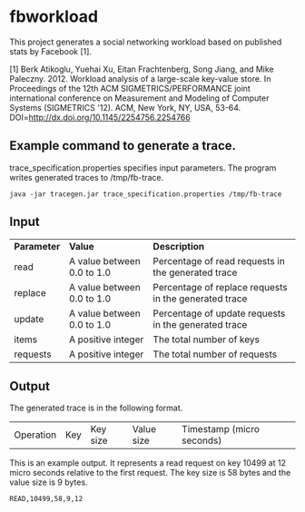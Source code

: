 # fbworkload
This project generates a social networking workload based on published stats by Facebook [1]. 

[1] Berk Atikoglu, Yuehai Xu, Eitan Frachtenberg, Song Jiang, and Mike Paleczny. 2012. Workload analysis of a large-scale key-value store. In Proceedings of the 12th ACM SIGMETRICS/PERFORMANCE joint international conference on Measurement and Modeling of Computer Systems (SIGMETRICS '12). ACM, New York, NY, USA, 53-64. DOI=http://dx.doi.org/10.1145/2254756.2254766

## Example command to generate a trace. 
trace_specification.properties specifies input parameters. The program writes generated traces to /tmp/fb-trace.
```
java -jar tracegen.jar trace_specification.properties /tmp/fb-trace
```
## Input
<table>
  <tr>
    <td><strong>Parameter</strong></td>
    <td><strong>Value</strong></td>
    <td><strong>Description</strong></td>
  </tr>
  <tr>
    <td>read</td>
    <td>A value between 0.0 to 1.0</td>
    <td>Percentage of read requests in the generated trace</td>
  </tr>
  <tr>
    <td>replace</td>
    <td>A value between 0.0 to 1.0</td>
    <td>Percentage of replace requests in the generated trace</td>
  </tr>
  <tr>
    <td>update</td>
    <td>A value between 0.0 to 1.0</td>
    <td>Percentage of update requests in the generated trace</td>
  </tr>
  <tr>
    <td>items</td>
    <td>A positive integer</td>
    <td>The total number of keys</td>
  </tr>
  <tr>
    <td>requests</td>
    <td>A positive integer</td>
    <td>The total number of requests</td>
  </tr>
</table>

## Output
The generated trace is in the following format. 
<table>
  <tr>
    <td>Operation</td>
        <td>Key</td>
        <td>Key size</td>
        <td>Value size</td>
        <td>Timestamp (micro seconds)</td>
  </tr>
</table>
This is an example output. It represents a read request on key 10499 at 12 micro seconds relative to the first request. The key size is 58 bytes and the value size is 9 bytes. 

```
READ,10499,58,9,12
```

